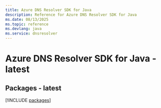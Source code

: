 ```yaml
---
title: Azure DNS Resolver SDK for Java
description: Reference for Azure DNS Resolver SDK for Java
ms.date: 08/13/2025
ms.topic: reference
ms.devlang: java
ms.service: dnsresolver
---
```

# Azure DNS Resolver SDK for Java - latest
## Packages - latest
[!INCLUDE [packages](dns-resolver-index.md)]